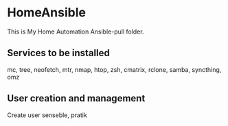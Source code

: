 # HomeAnsible
This is My Home Automation Ansible-pull folder.
## Services to be installed
mc, tree, neofetch, mtr, nmap, htop, zsh, cmatrix, rclone, samba, syncthing, omz

## User creation and management
Create user senseble, pratik
